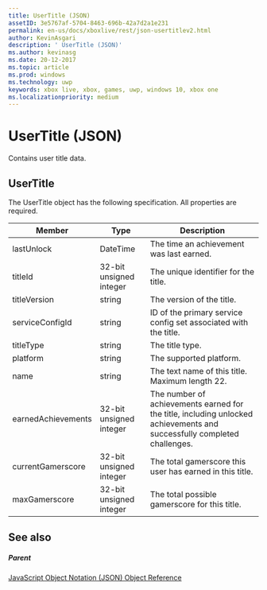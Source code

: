 ```yaml
---
title: UserTitle (JSON)
assetID: 3e5767af-5704-8463-696b-42a7d2a1e231
permalink: en-us/docs/xboxlive/rest/json-usertitlev2.html
author: KevinAsgari
description: ' UserTitle (JSON)'
ms.author: kevinasg
ms.date: 20-12-2017
ms.topic: article
ms.prod: windows
ms.technology: uwp
keywords: xbox live, xbox, games, uwp, windows 10, xbox one
ms.localizationpriority: medium
---
```



# UserTitle (JSON)
Contains user title data. 
<a id="ID4EN"></a>

 
## UserTitle
 
The UserTitle object has the following specification. All properties are required.
 
| Member| Type| Description| 
| --- | --- | --- | 
| lastUnlock| DateTime| The time an achievement was last earned.| 
| titleId| 32-bit unsigned integer| The unique identifier for the title.| 
| titleVersion| string| The version of the title.| 
| serviceConfigId| string| ID of the primary service config set associated with the title.| 
| titleType| string| The title type.| 
| platform| string| The supported platform.| 
| name| string| The text name of this title. Maximum length 22.| 
| earnedAchievements| 32-bit unsigned integer| The number of achievements earned for the title, including unlocked achievements and successfully completed challenges.| 
| currentGamerscore| 32-bit unsigned integer| The total gamerscore this user has earned in this title.| 
| maxGamerscore| 32-bit unsigned integer| The total possible gamerscore for this title.| 
  
<a id="ID4EFE"></a>

 
## See also
 
<a id="ID4EHE"></a>

 
##### Parent 

[JavaScript Object Notation (JSON) Object Reference](atoc-xboxlivews-reference-json.md)

   